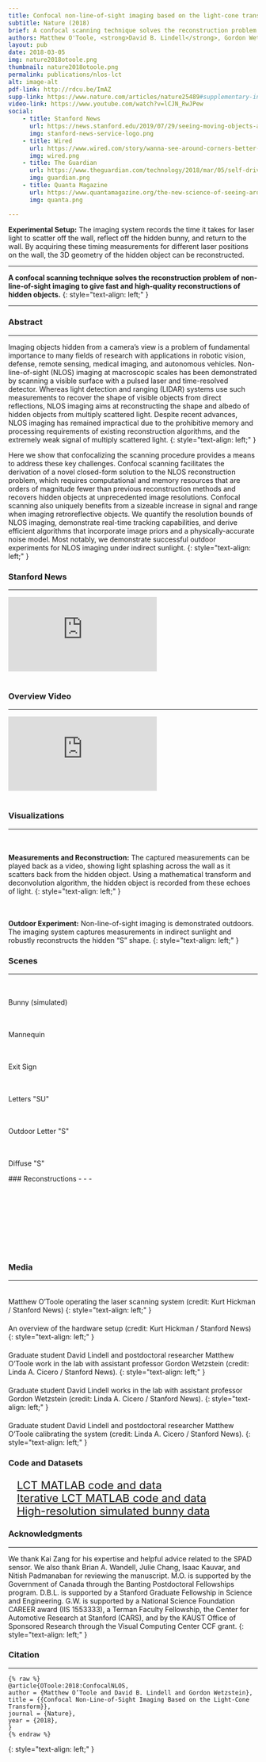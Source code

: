 ```yaml
---
title: Confocal non-line-of-sight imaging based on the light-cone transform 
subtitle: Nature (2018) 
brief: A confocal scanning technique solves the reconstruction problem of non-line-of-sight imaging to give fast and high-quality reconstructions of hidden objects. 
authors: Matthew O'Toole, <strong>David B. Lindell</strong>, Gordon Wetzstein 
layout: pub 
date: 2018-03-05
img: nature2018otoole.png
thumbnail: nature2018otoole.png
permalink: publications/nlos-lct
alt: image-alt
pdf-link: http://rdcu.be/ImAZ
supp-link: https://www.nature.com/articles/nature25489#supplementary-information
video-link: https://www.youtube.com/watch?v=lCJN_RwJPew
social: 
    - title: Stanford News  
      url: https://news.stanford.edu/2019/07/29/seeing-moving-objects-around-corners/ 
      img: stanford-news-service-logo.png  
    - title: Wired 
      url: https://www.wired.com/story/wanna-see-around-corners-better-get-yourself-a-laser/ 
      img: wired.png
    - title: The Guardian  
      url: https://www.theguardian.com/technology/2018/mar/05/self-driving-cars-may-soon-be-able-to-see-around-corners 
      img: guardian.png
    - title: Quanta Magazine
      url: https://www.quantamagazine.org/the-new-science-of-seeing-around-corners-20180830/
      img: quanta.png 

---
```

**Experimental Setup:** The imaging system records the time it takes for laser light to scatter off the wall, reflect off the hidden bunny, and return to the wall. By acquiring these timing measurements for different laser positions on the wall, the 3D geometry of the hidden object can be reconstructed.
- - -

**A confocal scanning technique solves the reconstruction problem of non-line-of-sight imaging to give fast and high-quality reconstructions of hidden objects.**
{: style="text-align: left;" }
- - -

### Abstract
- - -
Imaging objects hidden from a camera’s view is a problem of fundamental importance to many fields of research with applications in robotic vision, defense, remote sensing, medical imaging, and autonomous vehicles. Non-line-of-sight (NLOS) imaging at macroscopic scales has been demonstrated by scanning a visible surface with a pulsed laser and time-resolved detector. Whereas light detection and ranging (LIDAR) systems use such measurements to recover the shape of visible objects from direct reflections, NLOS imaging aims at reconstructing the shape and albedo of hidden objects from multiply scattered light. Despite recent advances, NLOS imaging has remained impractical due to the prohibitive memory and processing requirements of existing reconstruction algorithms, and the extremely weak signal of multiply scattered light. 
{: style="text-align: left;" }

Here we show that confocalizing the scanning procedure provides a means to address these key challenges. Confocal scanning facilitates the derivation of a novel closed-form solution to the NLOS reconstruction problem, which requires computational and memory resources that are orders of magnitude fewer than previous reconstruction methods and recovers hidden objects at unprecedented image resolutions. Confocal scanning also uniquely benefits from a sizeable increase in signal and range when imaging retroreflective objects. We quantify the resolution bounds of NLOS imaging, demonstrate real-time tracking capabilities, and derive efficient algorithms that incorporate image priors and a physically-accurate noise model. Most notably, we demonstrate successful outdoor experiments for NLOS imaging under indirect sunlight.
{: style="text-align: left;" }

### Stanford News 
- - -
<div class="embed-responsive embed-responsive-16by9">
<iframe class="embed-responsive-item" src="https://www.youtube.com/embed/KnGQEzB9u_0" frameborder="0" allow="accelerometer; autoplay; encrypted-media; gyroscope; picture-in-picture" class="lazy_load" allowfullscreen></iframe>
</div>
<br>

### Overview Video
- - -
<div class="embed-responsive embed-responsive-16by9">
<iframe class="embed-responsive-item" src="https://www.youtube.com/embed/lCJN_RwJPew" frameborder="0" allow="accelerometer; autoplay; encrypted-media; gyroscope; picture-in-picture" allowfullscreen></iframe>
</div>
<br>

### Visualizations
- - -
<div class="row">
<div class="col-md-8 mx-auto" style="">
<img src="http://www.computationalimaging.org/wp-content/uploads/2018/03/output.gif" style="padding: 10px;" class="img-fluid" alt="">
</div>
</div>

**Measurements and Reconstruction:** The captured measurements can be played back as a video, showing light splashing across the wall as it scatters back from the hidden object. Using a mathematical transform and deconvolution algorithm, the hidden object is recorded from these echoes of light.
{: style="text-align: left;" }

<div class="row">
<div class="col-md-8 mx-auto" style="">
<img src="http://www.computationalimaging.org/wp-content/uploads/2018/03/outdoor.gif" style="padding: 10px;" class="img-fluid" alt="">
</div>
</div>

**Outdoor Experiment:** Non-line-of-sight imaging is demonstrated outdoors. The imaging system captures measurements in indirect sunlight and robustly reconstructs the hidden “S” shape.
{: style="text-align: left;" }

### Scenes 
- - -
<div class="row">
<div class="col-xs-4 col-md-4">
<img src="/assets/img/publication/nature2018otoole/scene0.png" style="padding: 10px;" class="img-fluid" alt="">
<p> Bunny (simulated) </p>
</div>
<div class="col-xs-4 col-md-4">
<img src="/assets/img/publication/nature2018otoole/scene5.png" style="padding: 10px;" class="img-fluid" alt="">
<p>Mannequin</p>
</div>
<div class="col-xs-4 col-md-4">
<img src="/assets/img/publication/nature2018otoole/scene6.png" style="padding: 10px;" class="img-fluid" alt="">
<p>Exit Sign</p>
</div>
</div>
<div class="row">
<div class="col-xs-4 col-md-4">
<img src="/assets/img/publication/nature2018otoole/scene7.png" style="padding: 10px;" class="img-fluid" alt="">
<p>Letters "SU"</p>
</div>
<div class="col-xs-4 col-md-4">
<img src="/assets/img/publication/nature2018otoole/scene8.png" style="padding: 10px;" class="img-fluid" alt="">
<p>Outdoor Letter "S"</p>
</div>
<div class="col-xs-4 col-md-4">
<img src="/assets/img/publication/nature2018otoole/scene9.png" style="padding: 10px;" class="img-fluid" alt="">
<p>Diffuse "S"</p>
</div>
</div>
### Reconstructions 
- - -
<div class="row">
<div class="col-xs-4 col-md-4">
<img src="/assets/img/publication/nature2018otoole/spin_0.gif" style="padding: 10px;" class="img-fluid" alt="">
</div>
<div class="col-xs-4 col-md-4">
<img src="/assets/img/publication/nature2018otoole/spin_5.gif" style="padding: 10px;" class="img-fluid" alt="">
</div>
<div class="col-xs-4 col-md-4">
<img src="/assets/img/publication/nature2018otoole/spin_6.gif" style="padding: 10px;" class="img-fluid" alt="">
</div>
</div>
<div class="row">
<div class="col-xs-4 col-md-4">
<img src="/assets/img/publication/nature2018otoole/spin_7.gif" style="padding: 10px;" class="img-fluid" alt="">
</div>
<div class="col-xs-4 col-md-4">
<img src="/assets/img/publication/nature2018otoole/spin_8.gif" style="padding: 10px;" class="img-fluid" alt="">
</div>
<div class="col-xs-4 col-md-4">
<img src="/assets/img/publication/nature2018otoole/spin_9.gif" style="padding: 10px;" class="img-fluid" alt="">
</div>
</div>
<br>

### Media
- - -
<div class="row">
<div class="col-md-8 mx-auto" style="transform: translateX(30px);">
<img src="http://www.computationalimaging.org/wp-content/uploads/2018/03/laser.gif" style="padding: 10px;" class="img-fluid" alt="">
</div>
</div>
Matthew O’Toole operating the laser scanning system (credit: Kurt Hickman / Stanford News)
{: style="text-align: left;" }

<div class="row">
<div class="col-md-8 mx-auto" style="transform: translateX(30px);">
<img src="http://www.computationalimaging.org/wp-content/uploads/2018/03/scanning.gif" style="padding: 10px;" class="img-fluid" alt="">
</div>
</div>
An overview of the hardware setup (credit: Kurt Hickman / Stanford News)
{: style="text-align: left;" }

<div class="row">
<div class="col-md-8 mx-auto" style="">
<img src="http://www.computationalimaging.org/wp-content/uploads/2018/03/corner_8710.jpg" style="padding: 10px;" class="img-fluid" alt="">
</div>
</div>
Graduate student David Lindell and postdoctoral researcher Matthew O’Toole work in the lab with assistant professor Gordon Wetzstein (credit: Linda A. Cicero / Stanford News).
{: style="text-align: left;" }

<div class="row">
<div class="col-md-8 mx-auto" style="">
<img src="http://www.computationalimaging.org/wp-content/uploads/2018/03/corner_8642.jpg" style="padding: 10px;" class="img-fluid" alt="">
</div>
</div>
Graduate student David Lindell works in the lab with assistant professor Gordon Wetzstein (credit: Linda A. Cicero / Stanford News).
{: style="text-align: left;" }

<div class="row">
<div class="col-md-8 mx-auto" style="">
<img src="http://www.computationalimaging.org/wp-content/uploads/2018/03/corner_8655.jpg" style="padding: 10px;" class="img-fluid" alt="">
</div>
</div>
Graduate student David Lindell and postdoctoral researcher Matthew O’Toole calibrating the system (credit: Linda A. Cicero / Stanford News).
{: style="text-align: left;" }

### Code and Datasets
<ul class="" style="font-size: 22px; list-style: none; transform: translateX(-20px);">
<li><a href="https://drive.google.com/a/stanford.edu/file/d/1OoZ4JfkXY0bIGlb4dT22YjhhwplZjQOc/view?usp=sharing">LCT MATLAB code and data</a></li>
<li><a href="https://drive.google.com/a/stanford.edu/file/d/1XoYFqj5T23tFODBppzEOwXQjaUMQfmcH/view?usp=sharing">Iterative LCT MATLAB code and data</a></li>
<li><a href="https://drive.google.com/a/stanford.edu/file/d/1sXxng7CBxe-Rp-3BfhOJvnDc5v8hE9gK/view?usp=sharing">High-resolution simulated bunny data</a></li>
</ul>

### Acknowledgments
- - -
We thank Kai Zang for his expertise and helpful advice related to the SPAD sensor. We also thank Brian A. Wandell, Julie Chang, Isaac Kauvar, and Nitish Padmanaban for reviewing the manuscript. M.O. is supported by the Government of Canada through the Banting Postdoctoral Fellowships program. D.B.L. is supported by a Stanford Graduate Fellowship in Science and Engineering. G.W. is supported by a National Science Foundation CAREER award (IIS 1553333), a Terman Faculty Fellowship, the Center for Automotive Research at Stanford (CARS), and by the KAUST Office of Sponsored Research through the Visual Computing Center CCF grant.
{: style="text-align: left;" }

### Citation
- - -
```
{% raw %}
@article{OToole:2018:ConfocalNLOS,
author = {Matthew O’Toole and David B. Lindell and Gordon Wetzstein},
title = {{Confocal Non-Line-of-Sight Imaging Based on the Light-Cone Transform}},
journal = {Nature},
year = {2018},
}
{% endraw %}
```
{: style="text-align: left;" }


